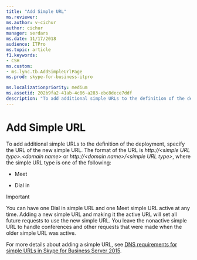 ```yaml
---
title: "Add Simple URL"
ms.reviewer: 
ms.author: v-cichur
author: cichur
manager: serdars
ms.date: 11/17/2018
audience: ITPro
ms.topic: article
f1.keywords:
- CSH
ms.custom:
- ms.lync.tb.AddSimpleUrlPage
ms.prod: skype-for-business-itpro

ms.localizationpriority: medium
ms.assetid: 202b9fa2-41ab-4c86-a283-ebc8dece7ddf
description: "To add additional simple URLs to the definition of the deployment, specify the URL of the new simple URL."
---
```


# Add Simple URL
 
To add additional simple URLs to the definition of the deployment, specify the URL of the new simple URL. The format of the URL is  _http://\<simple URL type\>.\<domain name\>_ or _http://\<domain name\>/\<simple URL type\>_, where the simple URL type is one of the following:
  
- Meet
    
- Dial in
    
> [!IMPORTANT]
> You can have one Dial in simple URL and one Meet simple URL active at any time. Adding a new simple URL and making it the active URL will set all future requests to use the new simple URL. You leave the nonactive simple URL to handle conferences and other requests that were made when the older simple URL was active. 
  
For more details about adding a simple URL, see [DNS requirements for simple URLs in Skype for Business Server 2015](../../plan-your-deployment/network-requirements/simple-urls.md).
  

